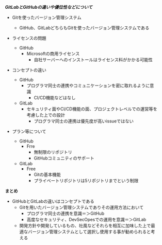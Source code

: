 ***GitLabとGitHubの違いや優位性などについて***

- Gitを使ったバージョン管理システム
    - GitHub、GitLabどちらもGitを使ったバージョン管理システムである

- ライセンスの問題
    - GitHub
        - Microsoftの商用ライセンス
            - 自社サーバーへのインストールはライセンス料がかかる可能性
- コンセプトの違い
    - GitHub
        - プログラマ同士の連携やコミュニケーションを密に取れるように意識
            - CI/CD機能などはなし
    - GitLab
        - セキュリティ面やCI/CD機能の面、プロジェクトレベルでの運営等を考慮した上での設計
            - プログラマ同士の連携は優先度が高いissueではない

- プラン等について
    - GitHub
        - Frre
            - 無制限のリポジトリ
            - GitHubコミュニティのサポート
    - GitLab
        - Free
            - Gitの基本機能
            - プライベートリポジトリは5リポジトリまでという制限

**まとめ**
- GitHubとGitLabの違いはコンセプトである
    - Gitを用いたバージョン管理システムでありその運用方法において
        - プログラマ同士の連携を意識＝＞GitHub
        - 高度なセキュリティ、DevSecOpesでの運用を意識＝＞GitLab
    - 開発方針や開発しているもの、社風などそれらを相互に加味した上で最適なバージョン管理システムとして選択し使用する事が勧められると考える